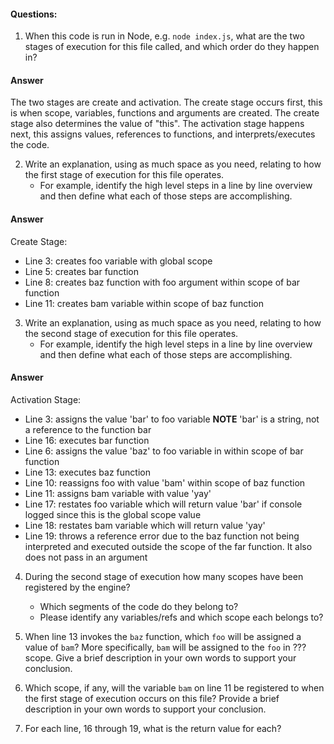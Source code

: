 #### Questions:
1. When this code is run in Node, e.g. `node index.js`, what are the two stages of execution for this file called, and which order do they happen in?

#### Answer
The two stages are create and activation. The create stage occurs first, this is when scope, variables, functions and arguments are created. The create stage also determines the value of "this". The activation stage happens next, this assigns values, references to functions, and interprets/executes the code.

2. Write an explanation, using as much space as you need, relating to how the first stage of execution for this file operates.
    - For example, identify the high level steps in a line by line overview and then define what each of those steps are accomplishing.

#### Answer
Create Stage:
* Line 3: creates foo variable with global scope
* Line 5: creates bar function
* Line 8: creates baz function with foo argument within scope of bar function
* Line 11: creates bam variable within scope of baz function

3. Write an explanation, using as much space as you need, relating to how the second stage of execution for this file operates.
    - For example, identify the high level steps in a line by line overview and then define what each of those steps are accomplishing.

#### Answer
Activation Stage:
* Line 3: assigns the value 'bar' to foo variable **NOTE** 'bar' is a string, not a reference to the function bar
* Line 16: executes bar function
* Line 6: assigns the value 'baz' to foo variable in within scope of bar function
* Line 13: executes baz function
* Line 10: reassigns foo with value 'bam' within scope of baz function
* Line 11: assigns bam variable with value 'yay'
* Line 17: restates foo variable which will return value 'bar' if console logged since this is the global scope value
* Line 18: restates bam variable which will return value 'yay'
* Line 19: throws a reference error due to the baz function not being interpreted and executed outside the scope of the far function. It also does not pass in an argument


4. During the second stage of execution how many scopes have been registered by the engine?
    - Which segments of the code do they belong to?
    - Please identify any variables/refs and which scope each belongs to?

5. When line 13 invokes the `baz` function, which `foo` will be assigned a value of `bam`? More specifically, `bam` will be assigned to the `foo` in ??? scope. Give a brief description in your own words to support your conclusion.

6. Which scope, if any, will the variable `bam` on line 11 be registered to when the first stage of execution occurs on this file? Provide a brief description in your own words to support your conclusion.

7. For each line, 16 through 19, what is the return value for each?
